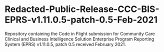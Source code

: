 # Redacted-Public-Release-CCC-BIS-EPRS-v1.11.0.5-patch-0.5-Feb-2021
Repository containing the Code in Flight submission for Community Care Clinical and Business Intelligence Solution Enterprise Program Reporting System (EPRS) v1.11.0.5, patch 0.5 received February 2021.
